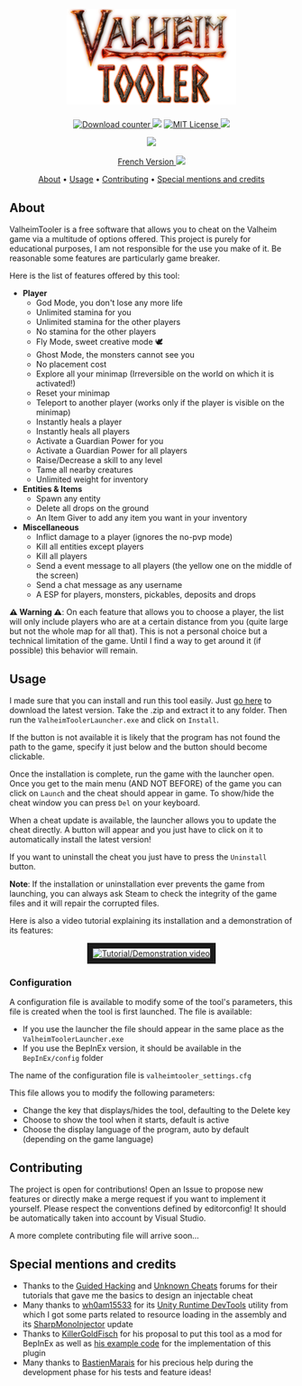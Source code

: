 <h1 align="center">
  <br>
  <img src="./docs/images/valheimtooler_logo.png" alt="Valheim Tooler" width="300">
</h1>

<p align="center">
  <a href="https://github.com/Astropilot/ValheimTooler/releases">
    <img src="https://img.shields.io/github/downloads/Astropilot/ValheimTooler/total"
         alt="Download counter">
  </a>
  <img src="https://img.shields.io/github/v/tag/Astropilot/ValheimTooler">
  <a href="https://github.com/Astropilot/ValheimTooler/blob/master/LICENSE">
    <img src="https://img.shields.io/github/license/Astropilot/ValheimTooler"
         alt="MIT License">
  </a>
  <img src="https://img.shields.io/badge/Made%20with-%E2%9D%A4%EF%B8%8F-red.svg">
</p>
<p align="center">
  <a href="https://discord.gg/y2wbG5uQ7y">
    <img src="https://discord.com/assets/f8389ca1a741a115313bede9ac02e2c0.svg" height="60">
  </a>
</p>

<p align="center">
    <a href="./README-FR.md">French Version <img src="https://cdn.countryflags.com/thumbs/france/flag-800.png" height="16"></a>
</p>

<p align="center">
  <a href="#about">About</a> •
  <a href="#usage">Usage</a> •
  <a href="#contributing">Contributing</a> •
  <a href="#special-mentions-and-credits">Special mentions and credits</a>
</p>

## About

ValheimTooler is a free software that allows you to cheat on the Valheim game via a multitude of options offered. This project is purely for educational purposes, I am not responsible for the use you make of it. Be reasonable some features are particularly game breaker.

Here is the list of features offered by this tool:

* **Player**
  * God Mode, you don't lose any more life
  * Unlimited stamina for you
  * Unlimited stamina for the other players
  * No stamina for the other players
  * Fly Mode, sweet creative mode 🕊️
  * Ghost Mode, the monsters cannot see you
  * No placement cost
  * Explore all your minimap (Irreversible on the world on which it is activated!)
  * Reset your minimap
  * Teleport to another player (works only if the player is visible on the minimap)
  * Instantly heals a player
  * Instantly heals all players
  * Activate a Guardian Power for you
  * Activate a Guardian Power for all players
  * Raise/Decrease a skill to any level
  * Tame all nearby creatures
  * Unlimited weight for inventory
* **Entities & Items**
  * Spawn any entity
  * Delete all drops on the ground
  * An Item Giver to add any item you want in your inventory
* **Miscellaneous**
  * Inflict damage to a player (ignores the no-pvp mode)
  * Kill all entities except players
  * Kill all players
  * Send a event message to all players (the yellow one on the middle of the screen)
  * Send a chat message as any username
  * A ESP for players, monsters, pickables, deposits and drops

**⚠️ Warning ⚠️**: On each feature that allows you to choose a player, the list will only include players who are at a certain distance from you (quite large but not the whole map for all that). This is not a personal choice but a technical limitation of the game. Until I find a way to get around it (if possible) this behavior will remain.

## Usage

I made sure that you can install and run this tool easily. Just [go here](https://github.com/Astropilot/ValheimTooler/releases) to download the latest version. Take the .zip and extract it to any folder. Then run the `ValheimToolerLauncher.exe` and click on `Install`.

If the button is not available it is likely that the program has not found the path to the game, specify it just below and the button should become clickable.

Once the installation is complete, run the game with the launcher open. Once you get to the main menu (AND NOT BEFORE) of the game you can click on `Launch` and the cheat should appear in game. To show/hide the cheat window you can press `Del` on your keyboard.

When a cheat update is available, the launcher allows you to update the cheat directly. A button will appear and you just have to click on it to automatically install the latest version!

If you want to uninstall the cheat you just have to press the `Uninstall` button.

**Note**: If the installation or uninstallation ever prevents the game from launching, you can always ask Steam to check the integrity of the game files and it will repair the corrupted files.

Here is also a video tutorial explaining its installation and a demonstration of its features:

<p align="center">
<a href="https://www.youtube.com/watch?feature=player_embedded&v=Xbt0V_1Xt4U" target="_blank">
  <img src="https://img.youtube.com/vi/Xbt0V_1Xt4U/maxresdefault.jpg" width="640" height="360" border="10" alt="Tutorial/Demonstration video">
</a>
</p>

### Configuration

A configuration file is available to modify some of the tool's parameters, this file is created when the tool is first launched.
The file is available:
- If you use the launcher the file should appear in the same place as the `ValheimToolerLauncher.exe`
- If you use the BepInEx version, it should be available in the `BepInEx/config` folder

The name of the configuration file is `valheimtooler_settings.cfg`

This file allows you to modify the following parameters:
- Change the key that displays/hides the tool, defaulting to the Delete key
- Choose to show the tool when it starts, default is active
- Choose the display language of the program, auto by default (depending on the game language)

## Contributing

The project is open for contributions! Open an Issue to propose new features or directly make a merge request if you want to implement it yourself. Please respect the conventions defined by editorconfig! It should be automatically taken into account by Visual Studio.

A more complete contributing file will arrive soon...

## Special mentions and credits

* Thanks to the [Guided Hacking](https://guidedhacking.com/threads/how-to-hack-unity-games-using-mono-injection-tutorial.11674/) and [Unknown Cheats](https://www.unknowncheats.me/forum/unity/285864-beginners-guide-hacking-unity-games.html) forums for their tutorials that gave me the basics to design an injectable cheat
* Many thanks to [wh0am15533](https://github.com/wh0am15533) for its [Unity Runtime DevTools](https://www.unknowncheats.me/forum/unity/388951-unity-runtime-devtools-v1-01-a.html) utility from which I got some parts related to resource loading in the assembly and its [SharpMonoInjector](https://github.com/wh0am15533/SharpMonoInjector) update
* Thanks to [KillerGoldFisch](https://github.com/KillerGoldFisch) for his proposal to put this tool as a mod for BepInEx as well as [his example code](https://github.com/KillerGoldFisch/ValheimToolerLoaderMod) for the implementation of this plugin
* Many thanks to [BastienMarais](https://github.com/BastienMarais) for his precious help during the development phase for his tests and feature ideas!
